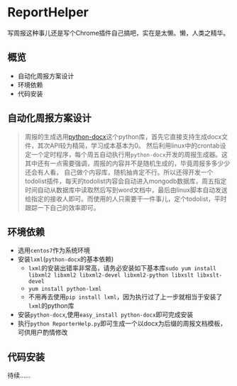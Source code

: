 # ReportHelper
写周报这种事儿还是写个Chrome插件自己搞吧，实在是太懒。懒，人类之精华。

## 概览
* 自动化周报方案设计
* 环境依赖
* 代码安装

## 自动化周报方案设计
> 周报的生成选用[python-docx](http://python-docx.readthedocs.io/en/latest/)这个python库，首先它直接支持生成docx文件，其次API较为精简，学习成本基本为0。  然后利用linux中的crontab设定一个定时程序，每个周五自动执行用`python-docx`开发的周报生成器。这其中还有一点需要强调，周报的内容并不是随机生成的，毕竟周报多多少少还会有人看，
自己做个内容库，随机抽肯定不行。所以还得开发一个todolist插件，每天的todolist内容会自动进入mongodb数据库，周五指定时间自动从数据库中读取然后写到word文档中，最后由linux脚本自动发送给指定的接收人即可。而使用的人只需要干一件事儿，定个todolist，平时跟踪一下自己的效率即可。

## 环境依赖
* 选用`centos7`作为系统环境
* 安装`lxml`(`python-docx`的基本依赖)
    * `lxml`的安装出错率非常高，请务必安装如下基本库`sudo yum install libxml2 libxml2 libxml2-devel libxml2-python libxslt libxslt-devel`
    * `yum install python-lxml`
    * 不用再去使用`pip install lxml`，因为执行过了上一步就相当于安装了`lxml`的python库
* 安装`python-docx`,使用`easy_install python-docx`即可完成安装
* 执行`python ReporterHelp.py`即可生成一个以docx为后缀的周报文档模板，可供用户酌情修改

## 代码安装
待续……
